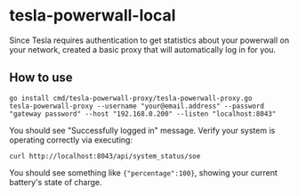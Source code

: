# tesla-powerwall-local

Since Tesla requires authentication to get statistics about your powerwall on your network, created a basic proxy that will automatically log in for you.

## How to use

```
go install cmd/tesla-powerwall-proxy/tesla-powerwall-proxy.go
tesla-powerwall-proxy --username "your@email.address" --password "gateway password" --host "192.168.0.200" --listen "localhost:8043"
```

You should see "Successfully logged in" message. Verify your system is operating correctly via executing:
```
curl http://localhost:8043/api/system_status/soe
```

You should see something like `{"percentage":100}`, showing your current battery's state of charge.
